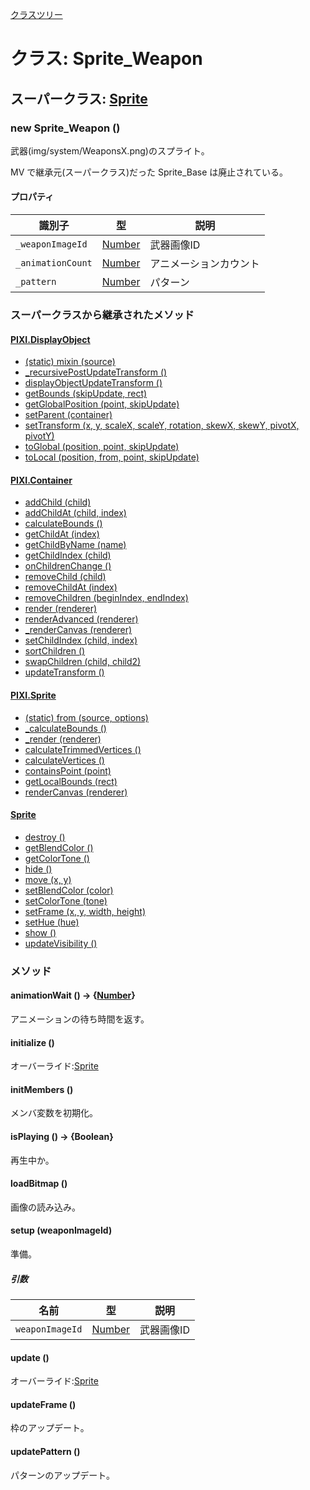 [クラスツリー](index.md)

# クラス: Sprite_Weapon

## スーパークラス: [Sprite](Sprite.md)

### new Sprite_Weapon ()
武器(img/system/WeaponsX.png)のスプライト。

MV で継承元(スーパークラス)だった Sprite_Base は廃止されている。

#### プロパティ

| 識別子 | 型 | 説明 |
| --- | --- | --- |
| `_weaponImageId` | [Number](Number.md) | 武器画像ID |
| `_animationCount` | [Number](Number.md) | アニメーションカウント |
| `_pattern` | [Number](Number.md) | パターン |


### スーパークラスから継承されたメソッド

#### [PIXI.DisplayObject](PIXI.DisplayObject.md)

* [(static) mixin (source)](PIXI.DisplayObject.md#static-mixin-source)
* [\_recursivePostUpdateTransform ()](PIXI.DisplayObject.md#_recursivepostupdatetransform-)
* [displayObjectUpdateTransform ()](PIXI.DisplayObject.md#displayobjectupdatetransform-)
* [getBounds (skipUpdate, rect)](PIXI.DisplayObject.md#getbounds-skipupdate-rect--pixirectangle)
* [getGlobalPosition (point, skipUpdate)](PIXI.DisplayObject.md#getglobalposition-point-skipupdate--pixipoint)
* [setParent (container)](PIXI.DisplayObject.md#setparent-container--pixicontainer)
* [setTransform (x, y, scaleX, scaleY, rotation, skewX, skewY, pivotX, pivotY)](PIXI.DisplayObject.md#settransform-x-y-scalex-scaley-rotation-skewx-skewy-pivotx-pivoty--pixidisplayobject)
* [toGlobal (position, point, skipUpdate)](PIXI.DisplayObject.md#toglobal-position-point-skipupdate--pixipoint)
* [toLocal (position, from, point, skipUpdate)](PIXI.DisplayObject.md#tolocal-position-from-point-skipupdate--pixipoint)

#### [PIXI.Container](PIXI.Container.md)

* [addChild (child) ](PIXI.Container.md#addchild-child--pixidisplayobject)
* [addChildAt (child, index)](PIXI.Container.md#addchildat-child-index--pixidisplayobject)
* [calculateBounds ()](PIXI.Container.md#calculatebounds-)
* [getChildAt (index)](PIXI.Container.md#getchildat-index--pixidisplayobject)
* [getChildByName (name)](PIXI.Container.md#getchildbyname-name--pixidisplayobject)
* [getChildIndex (child)](PIXI.Container.md#getchildindex-child--pixidisplayobject)
* [onChildrenChange ()](PIXI.Container.md#onchildrenchange-)
* [removeChild (child)](PIXI.Container.md#removechild-child--pixidisplayobject)
* [removeChildAt (index)](PIXI.Container.md#removechildat-index--pixidisplayobject)
* [removeChildren (beginIndex, endIndex)](PIXI.Container.md#removechildren-beginindex-endindex--arraypixidisplayobject)
* [render (renderer)](PIXI.Container.md#render-renderer)
* [renderAdvanced (renderer)](PIXI.Container.md#renderadvanced-renderer)
* [_renderCanvas (renderer)](PIXI.Container.md#_rendercanvas-renderer)
* [setChildIndex (child, index)](PIXI.Container.md#setchildindex-child-index)
* [sortChildren ()](PIXI.Container.md#sortchildren-)
* [swapChildren (child, child2)](PIXI.Container.md#swapchildren-child-child2)
* [updateTransform ()](PIXI.Container.md#updatetransform-)

#### [PIXI.Sprite](PIXI.Sprite.md)

* [(static) from (source, options)](PIXI.Sprite.md#static-from-source-options--pixisprite)
* [\_calculateBounds ()](PIXI.Sprite.md#_calculatebounds-)
* [\_render (renderer)](PIXI.Sprite.md#_render-renderer)
* [calculateTrimmedVertices ()](PIXI.Sprite.md#calculatetrimmedvertices-)
* [calculateVertices ()](PIXI.Sprite.md#calculatevertices-)
* [containsPoint (point)](PIXI.Sprite.md#containspoint-point--boolean)
* [getLocalBounds (rect)](PIXI.Sprite.md#getlocalbounds-rect--pixirectangle)
* [renderCanvas (renderer)](PIXI.Sprite.md#rendercanvas-renderer)

#### [Sprite](Sprite.md)

* [destroy ()](Sprite.md#destroy-)
* [getBlendColor ()](Sprite.md#getblendcolor---mvcolor)
* [getColorTone ()](Sprite.md#getcolortone---mvcolor)
* [hide ()](Sprite.md#hide-)
* [move (x, y)](Sprite.md#Sprite.md#move-x-y)
* [setBlendColor (color)](Sprite.md#setblendcolor-color)
* [setColorTone (tone)](Sprite.md#setcolortone-tone)
* [setFrame (x, y, width, height)](Sprite.md#setframe-x-y-width-height)
* [setHue (hue)](Sprite.md#sethue-hue)
* [show ()](Sprite.md#show-)
* [updateVisibility ()](Sprite.md#updatevisibility-)


### メソッド

#### animationWait () → {[Number](Number.md)}
アニメーションの待ち時間を返す。


#### initialize ()
オーバーライド:[Sprite](Sprite.md#initialize-)


#### initMembers ()
メンバ変数を初期化。


#### isPlaying () → {Boolean}
再生中か。


#### loadBitmap ()
画像の読み込み。


#### setup (weaponImageId)
準備。

##### 引数

| 名前 | 型 | 説明 |
| --- | --- | --- |
| `weaponImageId` | [Number](Number.md) | 武器画像ID |


#### update ()
オーバーライド:[Sprite](Sprite.md#update-)


#### updateFrame ()
枠のアップデート。


#### updatePattern ()
パターンのアップデート。

